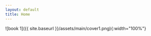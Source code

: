 ```yaml
---
layout: default
title: Home
---
```


![book 1]({{ site.baseurl }}/assets/main/cover1.png){:width="100%"}